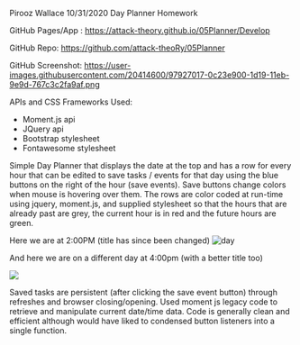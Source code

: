 Pirooz Wallace
10/31/2020
Day Planner Homework

GitHub Pages/App : https://attack-theory.github.io/05Planner/Develop

GitHub Repo: https://github.com/attack-theoRy/05Planner

GitHub Screenshot: https://user-images.githubusercontent.com/20414600/97927017-0c23e900-1d19-11eb-9e9d-767c3c2fa9af.png

APIs and CSS Frameworks Used:
- Moment.js api
- JQuery api
- Bootstrap stylesheet
- Fontawesome stylesheet



Simple Day Planner that displays the date at the top and has a row for every hour that can be edited to save tasks / events for that day using the blue buttons on the right of the hour (save events). Save buttons change colors when mouse is hovering over them. The rows are color coded at run-time using jquery, moment.js, and supplied stylesheet so that the hours that are already past are grey, the current hour is in red and the future hours are green.

Here we are at 2:00PM  (title has since been changed)
<img src='https://user-images.githubusercontent.com/20414600/97927017-0c23e900-1d19-11eb-9e9d-767c3c2fa9af.png' alt=day planner screen>

And here we are on a different day at 4:00pm (with a better title too)

<img src='https://user-images.githubusercontent.com/20414600/98454328-4a097e80-2118-11eb-9bdf-1ca5e7fa9eb9.png'>

Saved tasks are persistent (after clicking the save event button) through refreshes and browser closing/opening. Used moment js legacy code to retrieve and manipulate current date/time data. Code is generally clean and efficient although would have liked to condensed button listeners into a single function.

